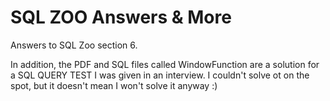 # SQL ZOO Answers & More
Answers to SQL Zoo section 6.

In addition, the PDF and SQL files called WindowFunction are a solution for a SQL QUERY TEST I was given in an interview. I couldn't solve ot on the spot, but it doesn't mean I won't solve it anyway :)

